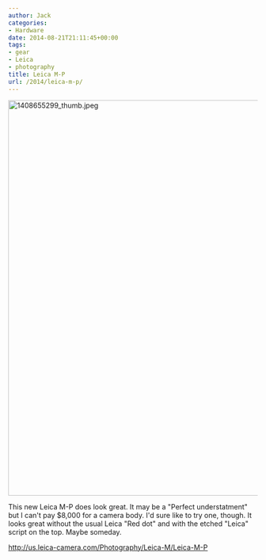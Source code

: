 ```yaml
---
author: Jack
categories:
- Hardware
date: 2014-08-21T21:11:45+00:00
tags:
- gear
- Leica
- photography
title: Leica M-P
url: /2014/leica-m-p/
---
```


[<img class="alignnone wp-image-3427 size-full" src="/wp-content/uploads/2014/08/1408655299_thumb.jpeg" alt="1408655299_thumb.jpeg" width="959" height="800" srcset="/wp-content/uploads/2014/08/1408655299_thumb.jpeg 959w, /wp-content/uploads/2014/08/1408655299_thumb-300x250.jpeg 300w, /wp-content/uploads/2014/08/1408655299_thumb-768x641.jpeg 768w" sizes="(max-width: 959px) 100vw, 959px" />][1]

<p class="">
  This new Leica M-P does look great. It may be a "Perfect understatment" but I can't pay $8,000 for a camera body. I'd sure like to try one, though. It looks great without the usual Leica "Red dot" and with the etched "Leica" script on the top. Maybe someday.
</p>

<http://us.leica-camera.com/Photography/Leica-M/Leica-M-P>

 [1]: /wp-content/uploads/2014/08/1408655299_thumb.jpeg